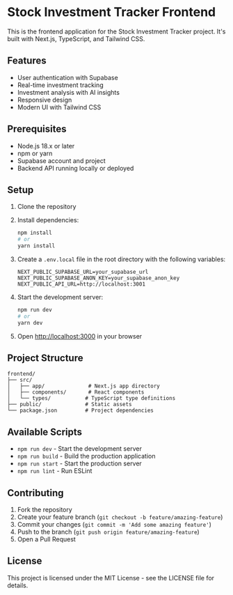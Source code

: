 # Stock Investment Tracker Frontend

This is the frontend application for the Stock Investment Tracker project. It's built with Next.js, TypeScript, and Tailwind CSS.

## Features

- User authentication with Supabase
- Real-time investment tracking
- Investment analysis with AI insights
- Responsive design
- Modern UI with Tailwind CSS

## Prerequisites

- Node.js 18.x or later
- npm or yarn
- Supabase account and project
- Backend API running locally or deployed

## Setup

1. Clone the repository
2. Install dependencies:
   ```bash
   npm install
   # or
   yarn install
   ```

3. Create a `.env.local` file in the root directory with the following variables:
   ```
   NEXT_PUBLIC_SUPABASE_URL=your_supabase_url
   NEXT_PUBLIC_SUPABASE_ANON_KEY=your_supabase_anon_key
   NEXT_PUBLIC_API_URL=http://localhost:3001
   ```

4. Start the development server:
   ```bash
   npm run dev
   # or
   yarn dev
   ```

5. Open [http://localhost:3000](http://localhost:3000) in your browser

## Project Structure

```
frontend/
├── src/
│   ├── app/              # Next.js app directory
│   ├── components/       # React components
│   └── types/           # TypeScript type definitions
├── public/              # Static assets
└── package.json         # Project dependencies
```

## Available Scripts

- `npm run dev` - Start the development server
- `npm run build` - Build the production application
- `npm run start` - Start the production server
- `npm run lint` - Run ESLint

## Contributing

1. Fork the repository
2. Create your feature branch (`git checkout -b feature/amazing-feature`)
3. Commit your changes (`git commit -m 'Add some amazing feature'`)
4. Push to the branch (`git push origin feature/amazing-feature`)
5. Open a Pull Request

## License

This project is licensed under the MIT License - see the LICENSE file for details.
